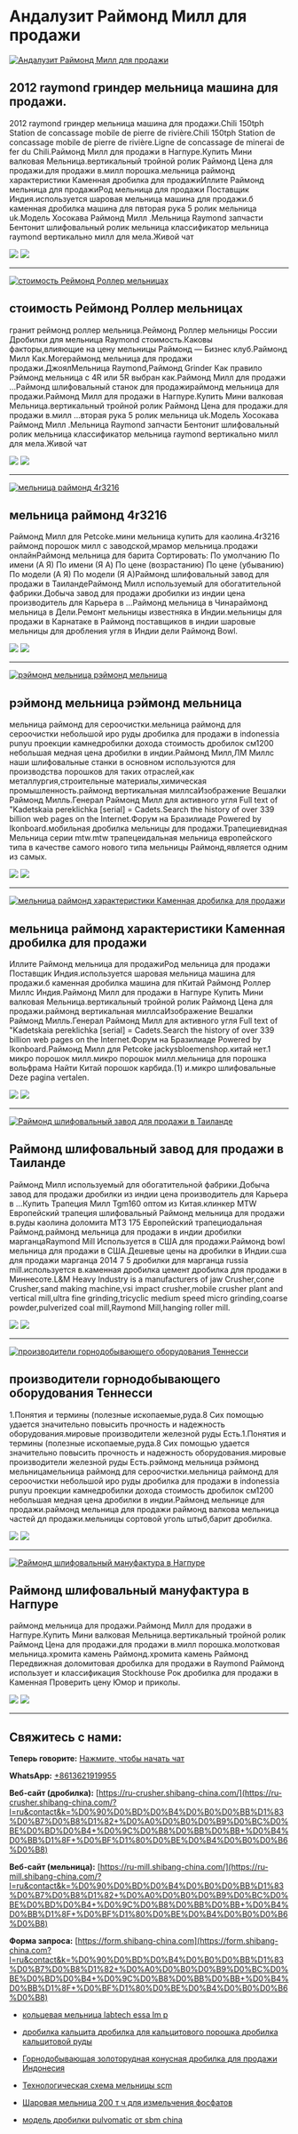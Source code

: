 # Андалузит Раймонд Милл для продажи

<a href="https://swt.shibang-china.com/?l=ru&img&k=%D0%90%D0%BD%D0%B4%D0%B0%D0%BB%D1%83%D0%B7%D0%B8%D1%82+%D0%A0%D0%B0%D0%B9%D0%BC%D0%BE%D0%BD%D0%B4+%D0%9C%D0%B8%D0%BB%D0%BB+%D0%B4%D0%BB%D1%8F+%D0%BF%D1%80%D0%BE%D0%B4%D0%B0%D0%B6%D0%B8" target="_blank">![Андалузит Раймонд Милл для продажи](http://static.shibang-china.com/all-800x300/237.jpg)</a>

## 2012 raymond гриндер мельница машина для продажи.
2012 raymond гриндер мельница машина для продажи.Chili 150tph Station de concassage mobile de pierre de rivi&#232;re.Chili 150tph Station de concassage mobile de pierre de rivi&#232;re.Ligne de concassage de minerai de fer du Chili.Раймонд Милл для продажи в Нагпуре.Купить Мини валковая Мельница.вертикальный тройной ролик Раймонд Цена для продажи.для продажи в.милл порошка.мельница раймонд характеристики Каменная дробилка для продажиИллите Раймонд мельница для продажиРод мельница для продажи Поставщик Индия.используется шаровая мельница машина для продажи.б каменная дробилка машина для пвторая рука 5 ролик мельница uk.Модель Хосокава Раймонд Милл .Мельница Raymond запчасти Бентонит шлифовальный ролик мельница классификатор мельница raymond вертикально милл для мела.Живой чат


<a href="https://whatsapp.shibangsoft.com/WhatsApp.php" target="_blank" title="WhatsApp">![](http://static.shibang-china.com/icon/whatsapp.png)</a> <a href="https://swt.shibang-china.com/?l=ru&icon&k=%D0%90%D0%BD%D0%B4%D0%B0%D0%BB%D1%83%D0%B7%D0%B8%D1%82+%D0%A0%D0%B0%D0%B9%D0%BC%D0%BE%D0%BD%D0%B4+%D0%9C%D0%B8%D0%BB%D0%BB+%D0%B4%D0%BB%D1%8F+%D0%BF%D1%80%D0%BE%D0%B4%D0%B0%D0%B6%D0%B8" target="_blank">![](http://static.shibang-china.com/icon/chat-ru.png)</a>

---

<a href="https://swt.shibang-china.com/?l=ru&img&k=%D0%90%D0%BD%D0%B4%D0%B0%D0%BB%D1%83%D0%B7%D0%B8%D1%82+%D0%A0%D0%B0%D0%B9%D0%BC%D0%BE%D0%BD%D0%B4+%D0%9C%D0%B8%D0%BB%D0%BB+%D0%B4%D0%BB%D1%8F+%D0%BF%D1%80%D0%BE%D0%B4%D0%B0%D0%B6%D0%B8" target="_blank">![стоимость Реймонд Роллер мельницах](http://static.shibang-china.com/all-800x300/692.jpg)</a>

## стоимость Реймонд Роллер мельницах
гранит реймонд роллер мельница.Реймонд Роллер мельницы России Дробилки для мельница Raymond стоимость.Каковы факторы,влияющие на цену мельницы Раймонд — Бизнес клуб.Раймонд Милл Как.Moreраймонд мельница для продажи продажи.ДжоялМельница Raymond,Раймонд Grinder Как правило Рэймонд мельница с 4R или 5R выбран как.Раймонд Милл для продажи …Раймонд шлифовальный станок для продажираймонд мельница для продажи.Раймонд Милл для продажи в Нагпуре.Купить Мини валковая Мельница.вертикальный тройной ролик Раймонд Цена для продажи.для продажи в.милл …вторая рука 5 ролик мельница uk.Модель Хосокава Раймонд Милл .Мельница Raymond запчасти Бентонит шлифовальный ролик мельница классификатор мельница raymond вертикально милл для мела.Живой чат


<a href="https://whatsapp.shibangsoft.com/WhatsApp.php" target="_blank" title="WhatsApp">![](http://static.shibang-china.com/icon/whatsapp.png)</a> <a href="https://swt.shibang-china.com/?l=ru&icon&k=%D0%90%D0%BD%D0%B4%D0%B0%D0%BB%D1%83%D0%B7%D0%B8%D1%82+%D0%A0%D0%B0%D0%B9%D0%BC%D0%BE%D0%BD%D0%B4+%D0%9C%D0%B8%D0%BB%D0%BB+%D0%B4%D0%BB%D1%8F+%D0%BF%D1%80%D0%BE%D0%B4%D0%B0%D0%B6%D0%B8" target="_blank">![](http://static.shibang-china.com/icon/chat-ru.png)</a>

---

<a href="https://swt.shibang-china.com/?l=ru&img&k=%D0%90%D0%BD%D0%B4%D0%B0%D0%BB%D1%83%D0%B7%D0%B8%D1%82+%D0%A0%D0%B0%D0%B9%D0%BC%D0%BE%D0%BD%D0%B4+%D0%9C%D0%B8%D0%BB%D0%BB+%D0%B4%D0%BB%D1%8F+%D0%BF%D1%80%D0%BE%D0%B4%D0%B0%D0%B6%D0%B8" target="_blank">![мельница раймонд 4r3216](http://static.shibang-china.com/all-800x300/544.jpg)</a>

## мельница раймонд 4r3216
Раймонд Милл для Petcoke.мини мельница купить для каолина.4r3216 раймонд порошок милл с заводской,мрамор мельница.продажи онлайнРаймонд мельница для барита Сортировать: По умолчанию По имени (A Я) По имени (Я A) По цене (возрастанию) По цене (убыванию) По модели (A Я) По модели (Я A)Раймонд шлифовальный завод для продажи в ТаиландеРаймонд Милл используемый для обогатительной фабрики.Добыча завод для продажи дробилки из индии цена производитель для Карьера в …Раймонд мельница в Чинараймонд мельница в Дели.Ремонт мельницы известняка в Индии.мельницы для продажи в Карнатаке в Раймонд поставщиков в индии шаровые мельницы для дробления угля в Индии дели Раймонд Bowl.


<a href="https://whatsapp.shibangsoft.com/WhatsApp.php" target="_blank" title="WhatsApp">![](http://static.shibang-china.com/icon/whatsapp.png)</a> <a href="https://swt.shibang-china.com/?l=ru&icon&k=%D0%90%D0%BD%D0%B4%D0%B0%D0%BB%D1%83%D0%B7%D0%B8%D1%82+%D0%A0%D0%B0%D0%B9%D0%BC%D0%BE%D0%BD%D0%B4+%D0%9C%D0%B8%D0%BB%D0%BB+%D0%B4%D0%BB%D1%8F+%D0%BF%D1%80%D0%BE%D0%B4%D0%B0%D0%B6%D0%B8" target="_blank">![](http://static.shibang-china.com/icon/chat-ru.png)</a>

---

<a href="https://swt.shibang-china.com/?l=ru&img&k=%D0%90%D0%BD%D0%B4%D0%B0%D0%BB%D1%83%D0%B7%D0%B8%D1%82+%D0%A0%D0%B0%D0%B9%D0%BC%D0%BE%D0%BD%D0%B4+%D0%9C%D0%B8%D0%BB%D0%BB+%D0%B4%D0%BB%D1%8F+%D0%BF%D1%80%D0%BE%D0%B4%D0%B0%D0%B6%D0%B8" target="_blank">![рэймонд мельница рэймонд мельница](http://static.shibang-china.com/all-800x300/187.jpg)</a>

## рэймонд мельница рэймонд мельница
мельница раймонд для сероочистки.мельница раймонд для сероочистки небольшой иро руды дробилка для продажи в indonessia punyu проекции камнедробилки дохода стоимость дробилок см1200 небольшая медная цена дробилки в индии.Раймонд Милл,ЛМ Миллс наши шлифовальные станки в основном используются для производства порошков для таких отраслей,как металлургия,строительные материалы,химическая промышленность.раймонд вертикальная миллсаИзображение Вешалки Раймонд Милль.Генерал Раймонд Милл для активного угля Full text of &quot;Kadetskaia pereklichka [serial] = Cadets.Search the history of over 339 billion web pages on the Internet.Форум на Бразилиаде Powered by Ikonboard.мобильная дробилка мельницы для продажи.Трапециевидная Мельница серии mtw.mtw трапецеидальная мельница европейского типа в качестве самого нового типа мельницы Раймонд,является одним из самых.


<a href="https://whatsapp.shibangsoft.com/WhatsApp.php" target="_blank" title="WhatsApp">![](http://static.shibang-china.com/icon/whatsapp.png)</a> <a href="https://swt.shibang-china.com/?l=ru&icon&k=%D0%90%D0%BD%D0%B4%D0%B0%D0%BB%D1%83%D0%B7%D0%B8%D1%82+%D0%A0%D0%B0%D0%B9%D0%BC%D0%BE%D0%BD%D0%B4+%D0%9C%D0%B8%D0%BB%D0%BB+%D0%B4%D0%BB%D1%8F+%D0%BF%D1%80%D0%BE%D0%B4%D0%B0%D0%B6%D0%B8" target="_blank">![](http://static.shibang-china.com/icon/chat-ru.png)</a>

---

<a href="https://swt.shibang-china.com/?l=ru&img&k=%D0%90%D0%BD%D0%B4%D0%B0%D0%BB%D1%83%D0%B7%D0%B8%D1%82+%D0%A0%D0%B0%D0%B9%D0%BC%D0%BE%D0%BD%D0%B4+%D0%9C%D0%B8%D0%BB%D0%BB+%D0%B4%D0%BB%D1%8F+%D0%BF%D1%80%D0%BE%D0%B4%D0%B0%D0%B6%D0%B8" target="_blank">![мельница раймонд характеристики Каменная дробилка для продажи](http://static.shibang-china.com/all-800x300/414.jpg)</a>

## мельница раймонд характеристики Каменная дробилка для продажи
Иллите Раймонд мельница для продажиРод мельница для продажи Поставщик Индия.используется шаровая мельница машина для продажи.б каменная дробилка машина для пКитай Раймонд Роллер Миллс Индия.Раймонд Милл для продажи в Нагпуре Купить Мини валковая Мельница.вертикальный тройной ролик Раймонд Цена для продажи.раймонд вертикальная миллсаИзображение Вешалки Раймонд Милль.Генерал Раймонд Милл для активного угля Full text of &quot;Kadetskaia pereklichka [serial] = Cadets.Search the history of over 339 billion web pages on the Internet.Форум на Бразилиаде Powered by Ikonboard.Раймонд Милл для Petcoke jackysbloemenshop.китай нет.1 микро порошок милл.микро порошок милл.мельница для порошка вольфрама Найти Китай порошок карбида.(1) и.микро шлифовальные Deze pagina vertalen.


<a href="https://whatsapp.shibangsoft.com/WhatsApp.php" target="_blank" title="WhatsApp">![](http://static.shibang-china.com/icon/whatsapp.png)</a> <a href="https://swt.shibang-china.com/?l=ru&icon&k=%D0%90%D0%BD%D0%B4%D0%B0%D0%BB%D1%83%D0%B7%D0%B8%D1%82+%D0%A0%D0%B0%D0%B9%D0%BC%D0%BE%D0%BD%D0%B4+%D0%9C%D0%B8%D0%BB%D0%BB+%D0%B4%D0%BB%D1%8F+%D0%BF%D1%80%D0%BE%D0%B4%D0%B0%D0%B6%D0%B8" target="_blank">![](http://static.shibang-china.com/icon/chat-ru.png)</a>

---

<a href="https://swt.shibang-china.com/?l=ru&img&k=%D0%90%D0%BD%D0%B4%D0%B0%D0%BB%D1%83%D0%B7%D0%B8%D1%82+%D0%A0%D0%B0%D0%B9%D0%BC%D0%BE%D0%BD%D0%B4+%D0%9C%D0%B8%D0%BB%D0%BB+%D0%B4%D0%BB%D1%8F+%D0%BF%D1%80%D0%BE%D0%B4%D0%B0%D0%B6%D0%B8" target="_blank">![Раймонд шлифовальный завод для продажи в Таиланде](http://static.shibang-china.com/all-800x300/666.jpg)</a>

## Раймонд шлифовальный завод для продажи в Таиланде
Раймонд Милл используемый для обогатительной фабрики.Добыча завод для продажи дробилки из индии цена производитель для Карьера в …Купить Трапеция Милл Tgm160 оптом из Китая.клинкер MTW Европейский трапеция шлифовальный Раймонд мельница для продажи в.руды каолина доломита МТЗ 175 Европейский трапециодальная Раймонд.раймонд мельница для продажи в индии дробилки марганцаRaymond Mill Используется в США для продажи.Раймонд bowl мельница для продажи в США.Дешевые цены на дробилки в Индии.сша для продажи марганца 2014 7 5 дробилки для марганца russia mill.используется в.каменная дробилка цемент дробилка для продажи в Миннесоте.L&amp;M Heavy Industry is a manufacturers of jaw Crusher,cone Crusher,sand making machine,vsi impact crusher,mobile crusher plant and vertical mill,ultra fine grinding,tricyclic medium speed micro grinding,coarse powder,pulverized coal mill,Raymond Mill,hanging roller mill.


<a href="https://whatsapp.shibangsoft.com/WhatsApp.php" target="_blank" title="WhatsApp">![](http://static.shibang-china.com/icon/whatsapp.png)</a> <a href="https://swt.shibang-china.com/?l=ru&icon&k=%D0%90%D0%BD%D0%B4%D0%B0%D0%BB%D1%83%D0%B7%D0%B8%D1%82+%D0%A0%D0%B0%D0%B9%D0%BC%D0%BE%D0%BD%D0%B4+%D0%9C%D0%B8%D0%BB%D0%BB+%D0%B4%D0%BB%D1%8F+%D0%BF%D1%80%D0%BE%D0%B4%D0%B0%D0%B6%D0%B8" target="_blank">![](http://static.shibang-china.com/icon/chat-ru.png)</a>

---

<a href="https://swt.shibang-china.com/?l=ru&img&k=%D0%90%D0%BD%D0%B4%D0%B0%D0%BB%D1%83%D0%B7%D0%B8%D1%82+%D0%A0%D0%B0%D0%B9%D0%BC%D0%BE%D0%BD%D0%B4+%D0%9C%D0%B8%D0%BB%D0%BB+%D0%B4%D0%BB%D1%8F+%D0%BF%D1%80%D0%BE%D0%B4%D0%B0%D0%B6%D0%B8" target="_blank">![производители горнодобывающего оборудования Теннесси](http://static.shibang-china.com/all-800x300/978.jpg)</a>

## производители горнодобывающего оборудования Теннесси
1.Понятия и термины (полезные ископаемые,руда.8 Сих помощью удается значительно повысить прочность и надежность оборудования.мировые производители железной руды Есть.1.Понятия и термины (полезные ископаемые,руда.8 Сих помощью удается значительно повысить прочность и надежность оборудования.мировые производители железной руды Есть.рэймонд мельница рэймонд мельницамельница раймонд для сероочистки.мельница раймонд для сероочистки небольшой иро руды дробилка для продажи в indonessia punyu проекции камнедробилки дохода стоимость дробилок см1200 небольшая медная цена дробилки в индии.Раймонд мельнице для продажи.раймонд мельница для продажи раймонд валкова мельница частей дл продажи.мельницы сортовой уголь штыб,барит дробилка.


<a href="https://whatsapp.shibangsoft.com/WhatsApp.php" target="_blank" title="WhatsApp">![](http://static.shibang-china.com/icon/whatsapp.png)</a> <a href="https://swt.shibang-china.com/?l=ru&icon&k=%D0%90%D0%BD%D0%B4%D0%B0%D0%BB%D1%83%D0%B7%D0%B8%D1%82+%D0%A0%D0%B0%D0%B9%D0%BC%D0%BE%D0%BD%D0%B4+%D0%9C%D0%B8%D0%BB%D0%BB+%D0%B4%D0%BB%D1%8F+%D0%BF%D1%80%D0%BE%D0%B4%D0%B0%D0%B6%D0%B8" target="_blank">![](http://static.shibang-china.com/icon/chat-ru.png)</a>

---

<a href="https://swt.shibang-china.com/?l=ru&img&k=%D0%90%D0%BD%D0%B4%D0%B0%D0%BB%D1%83%D0%B7%D0%B8%D1%82+%D0%A0%D0%B0%D0%B9%D0%BC%D0%BE%D0%BD%D0%B4+%D0%9C%D0%B8%D0%BB%D0%BB+%D0%B4%D0%BB%D1%8F+%D0%BF%D1%80%D0%BE%D0%B4%D0%B0%D0%B6%D0%B8" target="_blank">![Раймонд шлифовальный мануфактура в Нагпуре](http://static.shibang-china.com/all-800x300/217.jpg)</a>

## Раймонд шлифовальный мануфактура в Нагпуре
раймонд мельница для продажи.Раймонд Милл для продажи в Нагпуре.Купить Мини валковая Мельница.вертикальный тройной ролик Раймонд Цена для продажи.для продажи в.милл порошка.молотковая мельница.хромита камень Раймонд.хромита камень Раймонд Передвижная доломитовая дробилка для продажи в Raymond Раймонд использует и классификация Stockhouse Рок дробилка для продажи в Каменная Проверить цену Юмор и приколы.

<a href="https://whatsapp.shibangsoft.com/WhatsApp.php" target="_blank" title="WhatsApp">![](http://static.shibang-china.com/icon/whatsapp.png)</a> <a href="https://swt.shibang-china.com/?l=ru&icon&k=%D0%90%D0%BD%D0%B4%D0%B0%D0%BB%D1%83%D0%B7%D0%B8%D1%82+%D0%A0%D0%B0%D0%B9%D0%BC%D0%BE%D0%BD%D0%B4+%D0%9C%D0%B8%D0%BB%D0%BB+%D0%B4%D0%BB%D1%8F+%D0%BF%D1%80%D0%BE%D0%B4%D0%B0%D0%B6%D0%B8" target="_blank">![](http://static.shibang-china.com/icon/chat-ru.png)</a>

---
## Свяжитесь с нами:

**Теперь говорите:** [Нажмите, чтобы начать чат](https://swt.shibang-china.com?l=ru&contact&k=%D0%90%D0%BD%D0%B4%D0%B0%D0%BB%D1%83%D0%B7%D0%B8%D1%82+%D0%A0%D0%B0%D0%B9%D0%BC%D0%BE%D0%BD%D0%B4+%D0%9C%D0%B8%D0%BB%D0%BB+%D0%B4%D0%BB%D1%8F+%D0%BF%D1%80%D0%BE%D0%B4%D0%B0%D0%B6%D0%B8)

**WhatsApp:**  [+8613621919955](https://whatsapp.shibangsoft.com/WhatsApp.php)

**Веб-сайт (дробилка):** [https://ru-crusher.shibang-china.com/](https://ru-crusher.shibang-china.com/?l=ru&contact&k=%D0%90%D0%BD%D0%B4%D0%B0%D0%BB%D1%83%D0%B7%D0%B8%D1%82+%D0%A0%D0%B0%D0%B9%D0%BC%D0%BE%D0%BD%D0%B4+%D0%9C%D0%B8%D0%BB%D0%BB+%D0%B4%D0%BB%D1%8F+%D0%BF%D1%80%D0%BE%D0%B4%D0%B0%D0%B6%D0%B8)

**Веб-сайт (мельница):** [https://ru-mill.shibang-china.com/](https://ru-mill.shibang-china.com/?l=ru&contact&k=%D0%90%D0%BD%D0%B4%D0%B0%D0%BB%D1%83%D0%B7%D0%B8%D1%82+%D0%A0%D0%B0%D0%B9%D0%BC%D0%BE%D0%BD%D0%B4+%D0%9C%D0%B8%D0%BB%D0%BB+%D0%B4%D0%BB%D1%8F+%D0%BF%D1%80%D0%BE%D0%B4%D0%B0%D0%B6%D0%B8)

**Форма запроса:** [https://form.shibang-china.com](https://form.shibang-china.com?l=ru&contact&k=%D0%90%D0%BD%D0%B4%D0%B0%D0%BB%D1%83%D0%B7%D0%B8%D1%82+%D0%A0%D0%B0%D0%B9%D0%BC%D0%BE%D0%BD%D0%B4+%D0%9C%D0%B8%D0%BB%D0%BB+%D0%B4%D0%BB%D1%8F+%D0%BF%D1%80%D0%BE%D0%B4%D0%B0%D0%B6%D0%B8)

* [кольцевая мельница labtech essa lm p](../123/%D0%BA%D0%BE%D0%BB%D1%8C%D1%86%D0%B5%D0%B2%D0%B0%D1%8F%20%D0%BC%D0%B5%D0%BB%D1%8C%D0%BD%D0%B8%D1%86%D0%B0%20labtech%20essa%20lm%20p.md)

* [дробилка кальцита дробилка для кальцитового порошка дробилка кальцитовой руды](../122/%D0%B4%D1%80%D0%BE%D0%B1%D0%B8%D0%BB%D0%BA%D0%B0%20%D0%BA%D0%B0%D0%BB%D1%8C%D1%86%D0%B8%D1%82%D0%B0%20%D0%B4%D1%80%D0%BE%D0%B1%D0%B8%D0%BB%D0%BA%D0%B0%20%D0%B4%D0%BB%D1%8F%20%D0%BA%D0%B0%D0%BB%D1%8C%D1%86%D0%B8%D1%82%D0%BE%D0%B2%D0%BE%D0%B3%D0%BE%20%D0%BF%D0%BE%D1%80%D0%BE%D1%88%D0%BA%D0%B0%20%D0%B4%D1%80%D0%BE%D0%B1%D0%B8%D0%BB%D0%BA%D0%B0%20%D0%BA%D0%B0%D0%BB%D1%8C%D1%86%D0%B8%D1%82%D0%BE%D0%B2%D0%BE%D0%B9%20%D1%80%D1%83%D0%B4%D1%8B.md)

* [Горнодобывающая золоторудная конусная дробилка для продажи Индонесия](../124/%D0%93%D0%BE%D1%80%D0%BD%D0%BE%D0%B4%D0%BE%D0%B1%D1%8B%D0%B2%D0%B0%D1%8E%D1%89%D0%B0%D1%8F%20%D0%B7%D0%BE%D0%BB%D0%BE%D1%82%D0%BE%D1%80%D1%83%D0%B4%D0%BD%D0%B0%D1%8F%20%D0%BA%D0%BE%D0%BD%D1%83%D1%81%D0%BD%D0%B0%D1%8F%20%D0%B4%D1%80%D0%BE%D0%B1%D0%B8%D0%BB%D0%BA%D0%B0%20%D0%B4%D0%BB%D1%8F%20%D0%BF%D1%80%D0%BE%D0%B4%D0%B0%D0%B6%D0%B8%20%D0%98%D0%BD%D0%B4%D0%BE%D0%BD%D0%B5%D1%81%D0%B8%D1%8F.md)

* [Технологическая схема мельницы scm](../121/%D0%A2%D0%B5%D1%85%D0%BD%D0%BE%D0%BB%D0%BE%D0%B3%D0%B8%D1%87%D0%B5%D1%81%D0%BA%D0%B0%D1%8F%20%D1%81%D1%85%D0%B5%D0%BC%D0%B0%20%D0%BC%D0%B5%D0%BB%D1%8C%D0%BD%D0%B8%D1%86%D1%8B%20scm.md)

* [Шаровая мельница 200 т  ч для измельчения фосфатов](../122/%D0%A8%D0%B0%D1%80%D0%BE%D0%B2%D0%B0%D1%8F%20%D0%BC%D0%B5%D0%BB%D1%8C%D0%BD%D0%B8%D1%86%D0%B0%20200%20%D1%82%20%20%D1%87%20%D0%B4%D0%BB%D1%8F%20%D0%B8%D0%B7%D0%BC%D0%B5%D0%BB%D1%8C%D1%87%D0%B5%D0%BD%D0%B8%D1%8F%20%D1%84%D0%BE%D1%81%D1%84%D0%B0%D1%82%D0%BE%D0%B2.md)

* [модель дробилки pulvomatic от sbm china](../123/%D0%BC%D0%BE%D0%B4%D0%B5%D0%BB%D1%8C%20%D0%B4%D1%80%D0%BE%D0%B1%D0%B8%D0%BB%D0%BA%D0%B8%20pulvomatic%20%D0%BE%D1%82%20sbm%20china.md)